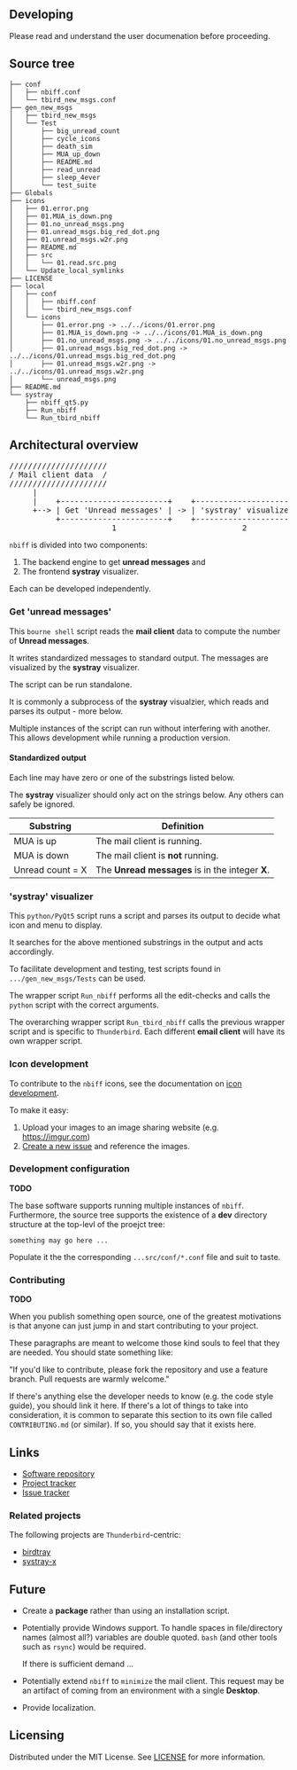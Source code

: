 ## Developing

Please read and understand the user documenation before proceeding.

## Source tree

```
├── conf
│   ├── nbiff.conf
│   └── tbird_new_msgs.conf
├── gen_new_msgs
│   ├── tbird_new_msgs
│   └── Test
│       ├── big_unread_count
│       ├── cycle_icons
│       ├── death_sim
│       ├── MUA_up_down
│       ├── README.md
│       ├── read_unread
│       ├── sleep_4ever
│       └── test_suite
├── Globals
├── icons
│   ├── 01.error.png
│   ├── 01.MUA_is_down.png
│   ├── 01.no_unread_msgs.png
│   ├── 01.unread_msgs.big_red_dot.png
│   ├── 01.unread_msgs.w2r.png
│   ├── README.md
│   ├── src
│   │   └── 01.read.src.png
│   └── Update_local_symlinks
├── LICENSE
├── local
│   ├── conf
│   │   ├── nbiff.conf
│   │   └── tbird_new_msgs.conf
│   └── icons
│       ├── 01.error.png -> ../../icons/01.error.png
│       ├── 01.MUA_is_down.png -> ../../icons/01.MUA_is_down.png
│       ├── 01.no_unread_msgs.png -> ../../icons/01.no_unread_msgs.png
│       ├── 01.unread_msgs.big_red_dot.png -> ../../icons/01.unread_msgs.big_red_dot.png
│       ├── 01.unread_msgs.w2r.png -> ../../icons/01.unread_msgs.w2r.png
│       └── unread_msgs.png
├── README.md
└── systray
    ├── nbiff_qt5.py
    ├── Run_nbiff
    └── Run_tbird_nbiff
```

## Architectural overview
<pre>
/////////////////////
/ Mail client data  /
/////////////////////
     |
     |    +-----------------------+    +----------------------+
     +--> | Get 'Unread messages' | -> | 'systray' visualizer |
          +-----------------------+    +----------------------+
                      1                           2
</pre>

`nbiff` is divided into two components:

1. The backend engine to get **unread messages** and
2. The frontend **systray** visualizer.

Each can be developed independently.

### Get 'unread messages'

This `bourne shell` script reads the **mail client** data to compute
the number of **Unread messages**.

It writes standardized messages to standard output.  The messages are
visualized by the **systray** visualizer.

The script can be run standalone. 

It is commonly a subprocess of the **systray** visualzier, which reads
and parses its output - more below.

Multiple instances of the script can run without interfering with
another.  This allows development while running a production version.

#### Standardized output

Each line may have zero or one of the substrings listed below.

The **systray** visualizer should only act on the strings below.  Any
others can safely be ignored.

| Substring        | Definition                                       |
|------------------|--------------------------------------------------|
| MUA is up        | The mail client is running.                      |
| MUA is down      | The mail client is **not** running.              |
| Unread count = X | The **Unread messages** is in the integer **X**. |

### 'systray' visualizer

This `python/PyQt5` script runs a script and parses its output to
decide what icon and menu to display.

It searches for the above mentioned substrings in the output and acts
accordingly.

To facilitate development and testing, test scripts found in `.../gen_new_msgs/Tests`
can be used.

The wrapper script `Run_nbiff` performs all the edit-checks and calls
the `python` script with the correct arguments.

The overarching wrapper script `Run_tbird_nbiff` calls the previous
wrapper script and is specific to `Thunderbird`.  Each different
**email client** will have its own wrapper script.

### Icon development

To contribute to the `nbiff` icons, see the documentation on [icon
development](src/icons/README.md).

To make it easy:

1. Upload your images to an image sharing website (e.g. https://imgur.com)
2. [Create a new
   issue](https://github.com/pablo-blueoakdb/nbiff/issues/new) and
   reference the images.

### Development configuration

**TODO**

The base software supports running multiple instances of `nbiff`.
Furthermore, the source tree supports the existence of a **dev**
directory structure at the top-levl of the proejct tree:

```
something may go here ...
```

Populate it the the corresponding `...src/conf/*.conf` file and suit
to taste.

### Contributing

**TODO**

When you publish something open source, one of the greatest motivations is that
anyone can just jump in and start contributing to your project.

These paragraphs are meant to welcome those kind souls to feel that they are
needed. You should state something like:

"If you'd like to contribute, please fork the repository and use a feature
branch. Pull requests are warmly welcome."

If there's anything else the developer needs to know (e.g. the code style
guide), you should link it here. If there's a lot of things to take into
consideration, it is common to separate this section to its own file called
`CONTRIBUTING.md` (or similar). If so, you should say that it exists here.

## Links

- [Software repository](https://github.com/pablo-blueoakdb/nbiff)
- [Project
  tracker](https://github.com/users/pablo-blueoakdb/projects/1)
- [Issue tracker](https://github.com/pablo-blueoakdb/nbiff/issues)

### Related projects

The following projects are `Thunderbird`-centric:

- [birdtray](https://github.com/gyunaev/birdtray)
- [systray-x](https://github.com/Ximi1970/systray-x)

## Future

* Create a **package** rather than using an installation script.
* Potentially provide Windows support.  To handle spaces in
  file/directory names (almost all?) variables are double quoted.
  `bash` (and other tools such as `rsync`) would be required.

  If there is sufficient demand ...
* Potentially extend `nbiff` to `minimize` the mail client.  This
  request may be an artifact of coming from an environment with a
  single **Desktop**.
* Provide localization.

## Licensing

Distributed under the MIT License.  See [LICENSE](LICENSE) for more
information.
